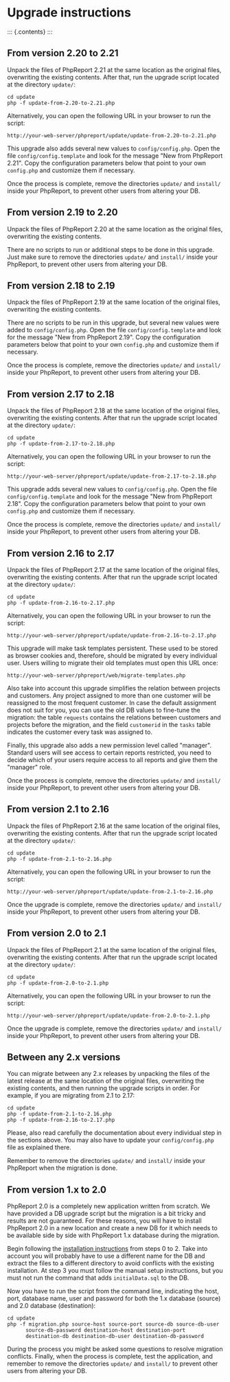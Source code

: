 Upgrade instructions
====================

::: {.contents}
:::

From version 2.20 to 2.21
-------------------------

Unpack the files of PhpReport 2.21 at the same location as the original
files, overwriting the existing contents. After that, run the upgrade
script located at the directory `update/`:

    cd update
    php -f update-from-2.20-to-2.21.php

Alternatively, you can open the following URL in your browser to run the
script:

    http://your-web-server/phpreport/update/update-from-2.20-to-2.21.php

This upgrade also adds several new values to `config/config.php`. Open
the file `config/config.template` and look for the message \"New from
PhpReport 2.21\". Copy the configuration parameters below that point to
your own `config.php` and customize them if necessary.

Once the process is complete, remove the directories `update/` and
`install/` inside your PhpReport, to prevent other users from altering
your DB.

From version 2.19 to 2.20
-------------------------

Unpack the files of PhpReport 2.20 at the same location as the original
files, overwriting the existing contents.

There are no scripts to run or additional steps to be done in this
upgrade. Just make sure to remove the directories `update/` and
`install/` inside your PhpReport, to prevent other users from altering
your DB.

From version 2.18 to 2.19
-------------------------

Unpack the files of PhpReport 2.19 at the same location of the original
files, overwriting the existing contents.

There are no scripts to be run in this upgrade, but several new values
were added to `config/config.php`. Open the file
`config/config.template` and look for the message \"New from PhpReport
2.19\". Copy the configuration parameters below that point to your own
`config.php` and customize them if necessary.

Once the process is complete, remove the directories `update/` and
`install/` inside your PhpReport, to prevent other users from altering
your DB.

From version 2.17 to 2.18
-------------------------

Unpack the files of PhpReport 2.18 at the same location of the original
files, overwriting the existing contents. After that run the upgrade
script located at the directory `update/`:

    cd update
    php -f update-from-2.17-to-2.18.php

Alternatively, you can open the following URL in your browser to run the
script:

    http://your-web-server/phpreport/update/update-from-2.17-to-2.18.php

This upgrade adds several new values to `config/config.php`. Open the
file `config/config.template` and look for the message \"New from
PhpReport 2.18\". Copy the configuration parameters below that point to
your own `config.php` and customize them if necessary.

Once the process is complete, remove the directories `update/` and
`install/` inside your PhpReport, to prevent other users from altering
your DB.

From version 2.16 to 2.17
-------------------------

Unpack the files of PhpReport 2.17 at the same location of the original
files, overwriting the existing contents. After that run the upgrade
script located at the directory `update/`:

    cd update
    php -f update-from-2.16-to-2.17.php

Alternatively, you can open the following URL in your browser to run the
script:

    http://your-web-server/phpreport/update/update-from-2.16-to-2.17.php

This upgrade will make task templates persistent. These used to be
stored as browser cookies and, therefore, should be migrated by every
individual user. Users willing to migrate their old templates must open
this URL once:

    http://your-web-server/phpreport/web/migrate-templates.php

Also take into account this upgrade simplifies the relation between
projects and customers. Any project assigned to more than one customer
will be reassigned to the most frequent customer. In case the default
assignment does not suit for you, you can use the old DB values to
fine-tune the migration: the table `requests` contains the relations
between customers and projects before the migration, and the field
`customerid` in the `tasks` table indicates the customer every task was
assigned to.

Finally, this upgrade also adds a new permission level called
\"manager\". Standard users will see access to certain reports
restricted, you need to decide which of your users require access to all
reports and give them the \"manager\" role.

Once the process is complete, remove the directories `update/` and
`install/` inside your PhpReport, to prevent other users from altering
your DB.

From version 2.1 to 2.16
------------------------

Unpack the files of PhpReport 2.16 at the same location of the original
files, overwriting the existing contents. After that run the upgrade
script located at the directory `update/`:

    cd update
    php -f update-from-2.1-to-2.16.php

Alternatively, you can open the following URL in your browser to run the
script:

    http://your-web-server/phpreport/update/update-from-2.1-to-2.16.php

Once the upgrade is complete, remove the directories `update/` and
`install/` inside your PhpReport, to prevent other users from altering
your DB.

From version 2.0 to 2.1
-----------------------

Unpack the files of PhpReport 2.1 at the same location of the original
files, overwriting the existing contents. After that run the upgrade
script located at the directory `update/`:

    cd update
    php -f update-from-2.0-to-2.1.php

Alternatively, you can open the following URL in your browser to run the
script:

    http://your-web-server/phpreport/update/update-from-2.0-to-2.1.php

Once the upgrade is complete, remove the directories `update/` and
`install/` inside your PhpReport, to prevent other users from altering
your DB.

Between any 2.x versions
------------------------

You can migrate between any 2.x releases by unpacking the files of the
latest release at the same location of the original files, overwriting
the existing contents, and then running the upgrade scripts in order.
For example, if you are migrating from 2.1 to 2.17:

    cd update
    php -f update-from-2.1-to-2.16.php
    php -f update-from-2.16-to-2.17.php

Please, also read carefully the documentation about every individual
step in the sections above. You may also have to update your
`config/config.php` file as explained there.

Remember to remove the directories `update/` and `install/` inside your
PhpReport when the migration is done.

From version 1.x to 2.0
-----------------------

PhpReport 2.0 is a completely new application written from scratch. We
have provided a DB upgrade script but the migration is a bit tricky and
results are not guaranteed. For these reasons, you will have to install
PhpReport 2.0 in a new location and create a new DB for it which needs
to be available side by side with PhpReport 1.x database during the
migration.

Begin following the [installation instructions](installation.md) from
steps 0 to 2. Take into account you will probably have to use a
different name for the DB and extract the files to a different directory
to avoid conflicts with the existing installation. At step 3 you must
follow the manual setup instructions, but you must not run the command
that adds `initialData.sql` to the DB.

Now you have to run the script from the command line, indicating the
host, port, database name, user and password for both the 1.x database
(source) and 2.0 database (destination):

    cd update
    php -f migration.php source-host source-port source-db source-db-user
          source-db-password destination-host destination-port
          destination-db destination-db-user destination-db-password

During the process you might be asked some questions to resolve
migration conflicts. Finally, when the process is complete, test the
application, and remember to remove the directories `update/` and
`install/` to prevent other users from altering your DB.
